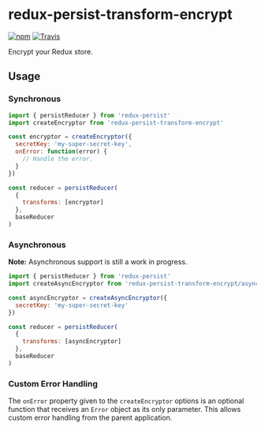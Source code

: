 # redux-persist-transform-encrypt

[![npm](https://img.shields.io/npm/v/redux-persist-transform-encrypt.svg?maxAge=3600&style=flat-square)](https://www.npmjs.com/package/redux-persist-transform-encrypt)
[![Travis](https://img.shields.io/travis/maxdeviant/redux-persist-transform-encrypt.svg?maxAge=3600&style=flat-square)](https://travis-ci.org/maxdeviant/redux-persist-transform-encrypt)

Encrypt your Redux store.

## Usage

### Synchronous

```js
import { persistReducer } from 'redux-persist'
import createEncryptor from 'redux-persist-transform-encrypt'

const encryptor = createEncryptor({
  secretKey: 'my-super-secret-key',
  onError: function(error) {
    // Handle the error.
  }
})

const reducer = persistReducer(
  {
    transforms: [encryptor]
  },
  baseReducer
)
```

### Asynchronous

**Note:** Asynchronous support is still a work in progress.

```js
import { persistReducer } from 'redux-persist'
import createAsyncEncryptor from 'redux-persist-transform-encrypt/async'

const asyncEncryptor = createAsyncEncryptor({
  secretKey: 'my-super-secret-key'
})

const reducer = persistReducer(
  {
    transforms: [asyncEncryptor]
  },
  baseReducer
)
```

### Custom Error Handling

The `onError` property given to the `createEncryptor` options is an optional
function that receives an `Error` object as its only parameter. This allows
custom error handling from the parent application.
